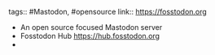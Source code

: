 tags:: #Mastodon, #opensource
link:: https://fosstodon.org

- An open source focused Mastodon server
- Fosstodon Hub https://hub.fosstodon.org
-
